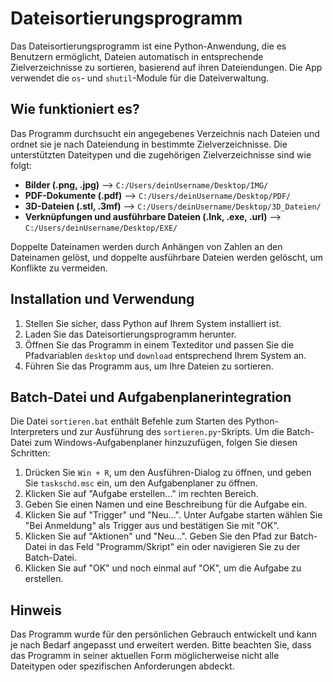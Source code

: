 # Dateisortierungsprogramm

Das Dateisortierungsprogramm ist eine Python-Anwendung, die es Benutzern ermöglicht, Dateien automatisch in entsprechende Zielverzeichnisse zu sortieren, basierend auf ihren Dateiendungen. Die App verwendet die `os`- und `shutil`-Module für die Dateiverwaltung.

## Wie funktioniert es?
Das Programm durchsucht ein angegebenes Verzeichnis nach Dateien und ordnet sie je nach Dateiendung in bestimmte Zielverzeichnisse. Die unterstützten Dateitypen und die zugehörigen Zielverzeichnisse sind wie folgt:
- **Bilder (.png, .jpg)** --> `C:/Users/deinUsername/Desktop/IMG/`
- **PDF-Dokumente (.pdf)** --> `C:/Users/deinUsername/Desktop/PDF/`
- **3D-Dateien (.stl, .3mf)** --> `C:/Users/deinUsername/Desktop/3D_Dateien/`
- **Verknüpfungen und ausführbare Dateien (.lnk, .exe, .url)** --> `C:/Users/deinUsername/Desktop/EXE/`

Doppelte Dateinamen werden durch Anhängen von Zahlen an den Dateinamen gelöst, und doppelte ausführbare Dateien werden gelöscht, um Konflikte zu vermeiden.

## Installation und Verwendung
1. Stellen Sie sicher, dass Python auf Ihrem System installiert ist.
2. Laden Sie das Dateisortierungsprogramm herunter.
3. Öffnen Sie das Programm in einem Texteditor und passen Sie die Pfadvariablen `desktop` und `download` entsprechend Ihrem System an.
4. Führen Sie das Programm aus, um Ihre Dateien zu sortieren.

## Batch-Datei und Aufgabenplanerintegration
Die Datei `sortieren.bat` enthält Befehle zum Starten des Python-Interpreters und zur Ausführung des `sortieren.py`-Skripts. Um die Batch-Datei zum Windows-Aufgabenplaner hinzuzufügen, folgen Sie diesen Schritten:
1. Drücken Sie `Win + R`, um den Ausführen-Dialog zu öffnen, und geben Sie `taskschd.msc` ein, um den Aufgabenplaner zu öffnen.
2. Klicken Sie auf "Aufgabe erstellen..." im rechten Bereich.
3. Geben Sie einen Namen und eine Beschreibung für die Aufgabe ein.
4. Klicken Sie auf "Trigger" und "Neu...". Unter Aufgabe starten wählen Sie "Bei Anmeldung" als Trigger aus und bestätigen Sie mit "OK".
5. Klicken Sie auf "Aktionen" und "Neu...". Geben Sie den Pfad zur Batch-Datei in das Feld "Programm/Skript" ein oder navigieren Sie zu der Batch-Datei.
6. Klicken Sie auf "OK" und noch einmal auf "OK", um die Aufgabe zu erstellen.

## Hinweis
Das Programm wurde für den persönlichen Gebrauch entwickelt und kann je nach Bedarf angepasst und erweitert werden. Bitte beachten Sie, dass das Programm in seiner aktuellen Form möglicherweise nicht alle Dateitypen oder spezifischen Anforderungen abdeckt.
